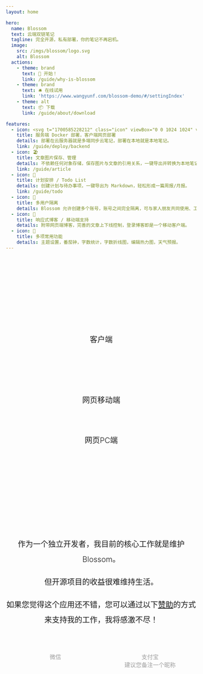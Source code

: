 ```yaml
---
layout: home

hero:
  name: Blossom
  text: 云端双链笔记
  tagline: 完全开源，私有部署，你的笔记不再宕机。
  image:
    src: /imgs/blossom/logo.svg
    alt: Blossom
  actions:
    - theme: brand
      text: 🚀 开始！
      link: /guide/why-is-blossom
    - theme: brand
      text: 🛎️ 在线试用
      link: 'https://www.wangyunf.com/blossom-demo/#/settingIndex'
    - theme: alt
      text: 📦 下载
      link: /guide/about/download

features:
  - icon: <svg t="1700585228212" class="icon" viewBox="0 0 1024 1024" version="1.1" xmlns="http://www.w3.org/2000/svg" p-id="15671" width="34" height="34"><path d="M205.653333 737.066667c-29.184 0-55.637333-23.893333-55.637333-52.906667s23.893333-53.034667 55.68-53.034667c31.914667 0 55.893333 23.893333 55.893333 52.992s-26.538667 52.906667-55.68 52.906667z m683.178667-288.554667c-5.76-42.325333-32-76.8-66.56-103.253333l-13.44-10.666667-10.837333 13.226667c-21.077333 23.893333-29.44 66.261333-26.88 97.92 2.56 23.978667 10.24 47.786667 23.637333 66.304-10.837333 5.546667-24.234667 10.666667-34.56 16.085333a225.706667 225.706667 0 0 1-71.68 10.666667H4.138667l-2.56 15.786666a297.813333 297.813333 0 0 0 23.978666 151.04l10.410667 18.56v2.56c64 105.941333 177.92 153.6 301.994667 153.6 238.677333 0 434.432-103.253333 527.232-325.674666 60.8 2.645333 122.197333-13.226667 151.04-71.509334l7.68-13.226666-12.8-7.978667c-34.56-21.077333-81.92-23.893333-121.6-13.226667l-0.768 0.085334z m-341.674667-42.325333h-103.594666v103.253333h103.68V406.101333l-0.085334 0.128z m0-129.834667h-103.594666v103.253333h103.68V276.48l-0.085334-0.128z m0-132.437333h-103.594666v103.253333h103.68v-103.253333h-0.085334z m126.72 262.272H570.88v103.253333h103.253333V406.101333l-0.298666 0.128z m-383.914666 0H187.008v103.253333h103.338667V406.101333l-0.426667 0.128z m129.28 0h-102.4v103.253333H419.84V406.101333l-0.64 0.128z m-257.28 0H59.733333v103.253333h103.594667V406.101333l-1.28 0.128z m257.28-129.834667h-102.4v103.253333H419.84V276.48l-0.64-0.128z m-129.92 0H187.178667v103.253333H290.133333V276.48l-0.682666-0.128z" fill="#1296db" p-id="15672"></path></svg>
    title: 服务端 Docker 部署，客户端网页部署
    details: 部署在云服务器就是多端同步云笔记，部署在本地就是本地笔记。
    link: /guide/deploy/backend
  - icon: 🏖️
    title: 文章图片保存、管理
    details: 不依赖任何对象存储，保存图片与文章的引用关系，一键导出并转换为本地笔记。
    link: /guide/article
  - icon: 📅
    title: 计划安排 / Todo List
    details: 创建计划与待办事项，一键导出为 Markdown，轻松形成一篇周报/月报。
    link: /guide/todo
  - icon: 💑
    title: 多用户隔离
    details: Blossom 允许创建多个账号，账号之间完全隔离，可与家人朋友共同使用、工作生活分开存储。
  - icon: 📲
    title: 响应式博客 / 移动端支持
    details: 附带网页端博客，完善的文章上下线控制，登录博客即是一个移动客户端。
  - icon: 🎉
    title: 多项常用功能
    details: 主题设置，番茄钟，字数统计，字数折线图，编辑热力图，天气预报。
---
```


<script setup lang="ts">
import sponsors from './scripts/sponsors'
</script>

<p class="module-container">
  <div class="text" style="padding-bottom:20px;">
    客户端
  </div>
  <bl-theme-img light-img="./imgs/home/home_light.png" dark-img="./imgs/home/home_dark.png" width="1250px"/>

  <div class="text" style="margin-top:100px;">
    网页移动端
  </div>

  <div class="img-container" >
    <div class="item"><bl-img src="./imgs/blog/home_m.png" /></div>
    <div class="item"><bl-img src="./imgs/blog/article_m.png" /></div>
    <div class="item"><bl-img src="./imgs/plan/plan_m.png" /></div>
    <div class="item"><bl-img src="./imgs/todo/todo_m.png" /></div>
    <div class="item"><bl-img src="./imgs/note/note_m.png" /></div>
  </div>

  <div class="text" style="margin-bottom:20px;">
    网页PC端
  </div>

  <bl-img src="./imgs/blog/home.png" width="1000px" />
</p>

<p class="module-container">

<div class="text">
  <p>作为一个独立开发者，我目前的核心工作就是维护 Blossom。</p>
  <p>但开源项目的收益很难维持生活。</p>
  <p>如果您觉得这个应用还不错，您可以通过以下<a style="color:var(--vp-c-indigo-1);text-decoration: underline;" href="https://www.wangyunf.com/blossom-doc/guide/about/sponsor.html">赞助</a>的方式来支持我的工作，我将感激不尽！</p>
</div>

<div class="img-container">
  <div class="item">
    <bl-img src="./imgs/blossom/wechat.png" />
    <div class="name">微信</div>
  </div>

  <div class="item">
    <bl-img src="./imgs/blossom/ali.png" />
    <div class="name">支付宝<br/>建议您备注一个昵称</div>
  </div>
  
  <div class="item">
    <bl-img src="./imgs/blossom/aifadian.png" />
    <div class="name">爱发电</div>
  </div>
</div>
</p>

<bl-sponsor/>

<style scoped>
.module-container {
  padding-top:88px;
  margin-top: 112px;
  border-top: 1px solid var(--vp-c-gutter);
}

.text {
  text-align:center;
  font-size:20px;
  line-height:40px;
  color:var(--bl-preview-blockquote-color);
  overflow-x:auto;
  font-weight: 300;
}

.img-container {
  display:flex;
  flex-direction: row;
  justify-content: space-between;
  align-items: flex-start;
  overflow-x:auto;
  padding: 16px 16px 10px 16px;
}

.item {
  max-width:230px;
  min-width:230px;
  width:auto;
  margin: 20px 10px;
}


.item:first-child{
    margin-left: auto;
}
 
.item:last-child{
    margin-right: auto;
}

.item .name {
  width: 100%;
  font-size: 15px;
  color: #9E9E9E;
  text-align: center;
  margin-top: 10px;
}
</style>
